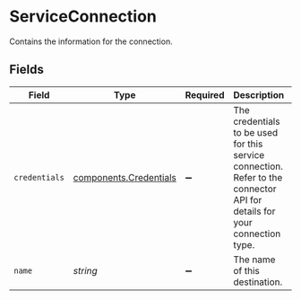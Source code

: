 # ServiceConnection

Contains the information for the connection.


## Fields

| Field                                                                                                                    | Type                                                                                                                     | Required                                                                                                                 | Description                                                                                                              | Example                                                                                                                  |
| ------------------------------------------------------------------------------------------------------------------------ | ------------------------------------------------------------------------------------------------------------------------ | ------------------------------------------------------------------------------------------------------------------------ | ------------------------------------------------------------------------------------------------------------------------ | ------------------------------------------------------------------------------------------------------------------------ |
| `credentials`                                                                                                            | [components.Credentials](../../models/shared/credentials.md)                                                             | :heavy_minus_sign:                                                                                                       | The credentials to be used for this service connection. Refer to the connector API for details for your connection type. |                                                                                                                          |
| `name`                                                                                                                   | *string*                                                                                                                 | :heavy_minus_sign:                                                                                                       | The name of this destination.                                                                                            | Google Sheets                                                                                                            |